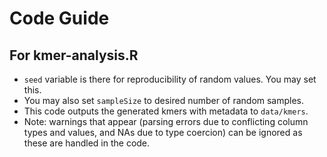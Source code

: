 # Code Guide

## For kmer-analysis.R
* `seed` variable is there for reproducibility of random values. You may set this.
* You may also set `sampleSize` to desired number of random samples.
* This code outputs the generated kmers with metadata to `data/kmers`. 
* Note: warnings that appear (parsing errors due to conflicting column types and values, and NAs due to type coercion) can be ignored as these are handled in the code.